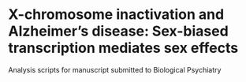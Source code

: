 # X-chromosome inactivation and Alzheimer’s disease: Sex-biased transcription mediates sex effects 
Analysis scripts for manuscript submitted to Biological Psychiatry
